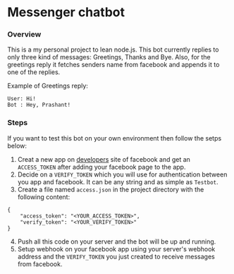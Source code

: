 # Messenger chatbot

### Overview
This is a my personal project to lean node.js. This bot currently replies to only three kind of messages: Greetings, Thanks and Bye. Also, for the greetings reply it fetches senders name from facebook and appends it to one of the replies.

Example of Greetings reply:
```
User: Hi!
Bot : Hey, Prashant!
```

### Steps
If you want to test this bot on your own environment then follow the setps below:

1. Creat a new app on [developers](https://developers.facebook.com/) site of facebook and get an `ACCESS_TOKEN` after adding your facebook page to the app.
2. Decide on a `VERIFY_TOKEN` which you will use for authentication between you app and facebook. It can be any string and as simple as `Testbot`.
3. Create a file named `access.json` in the project directory with the following content:
```
{
    "access_token": "<YOUR_ACCESS_TOKEN>",
    "verify_token": "<YOUR_VERIFY_TOKEN>"
}
```
4. Push all this code on your server and the bot will be up and running.
5. Setup webhook on your facebook app using your server's webhook address and the `VERIFY_TOKEN` you just created to receive messages from facebook.
